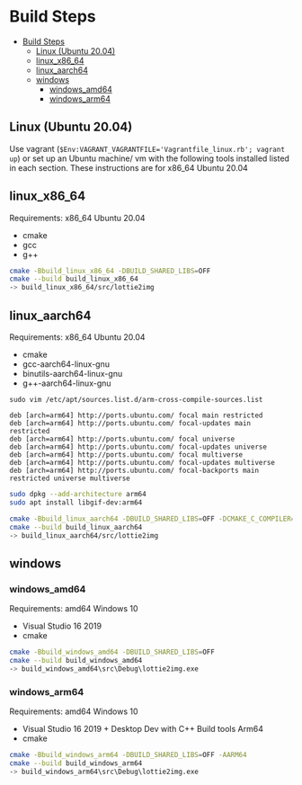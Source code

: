 # Build Steps

- [Build Steps](#build-steps)
	- [Linux (Ubuntu 20.04)](#linux-ubuntu-2004)
	- [linux_x86_64](#linux_x86_64)
	- [linux_aarch64](#linux_aarch64)
	- [windows](#windows)
		- [windows_amd64](#windows_amd64)
		- [windows_arm64](#windows_arm64)

## Linux (Ubuntu 20.04)

Use vagrant (`$Env:VAGRANT_VAGRANTFILE='Vagrantfile_linux.rb'; vagrant up`) or
set up an Ubuntu machine/ vm with the following tools installed listed in each
section. These instructions are for x86_64 Ubuntu 20.04

## linux_x86_64

Requirements: x86_64 Ubuntu 20.04

- cmake
- gcc
- g++

```sh
cmake -Bbuild_linux_x86_64 -DBUILD_SHARED_LIBS=OFF
cmake --build build_linux_x86_64
-> build_linux_x86_64/src/lottie2img
```

## linux_aarch64

Requirements: x86_64 Ubuntu 20.04

- cmake
- gcc-aarch64-linux-gnu
- binutils-aarch64-linux-gnu
- g++-aarch64-linux-gnu

`sudo vim /etc/apt/sources.list.d/arm-cross-compile-sources.list`

```dpkg
deb [arch=arm64] http://ports.ubuntu.com/ focal main restricted
deb [arch=arm64] http://ports.ubuntu.com/ focal-updates main restricted
deb [arch=arm64] http://ports.ubuntu.com/ focal universe
deb [arch=arm64] http://ports.ubuntu.com/ focal-updates universe
deb [arch=arm64] http://ports.ubuntu.com/ focal multiverse
deb [arch=arm64] http://ports.ubuntu.com/ focal-updates multiverse
deb [arch=arm64] http://ports.ubuntu.com/ focal-backports main restricted universe multiverse
```

```sh
sudo dpkg --add-architecture arm64
sudo apt install libgif-dev:arm64
```

```sh
cmake -Bbuild_linux_aarch64 -DBUILD_SHARED_LIBS=OFF -DCMAKE_C_COMPILER=aarch64-linux-gnu-gcc -DCMAKE_CXX_COMPILER=aarch64-linux-gnu-g++
cmake --build build_linux_aarch64
-> build_linux_aarch64/src/lottie2img
```

## windows

### windows_amd64

Requirements: amd64 Windows 10

- Visual Studio 16 2019
- cmake

```sh
cmake -Bbuild_windows_amd64 -DBUILD_SHARED_LIBS=OFF
cmake --build build_windows_amd64
-> build_windows_amd64\src\Debug\lottie2img.exe
```

### windows_arm64

Requirements: amd64 Windows 10

- Visual Studio 16 2019 + Desktop Dev with C++ Build tools Arm64
- cmake

```sh
cmake -Bbuild_windows_arm64 -DBUILD_SHARED_LIBS=OFF -AARM64
cmake --build build_windows_arm64
-> build_windows_arm64\src\Debug\lottie2img.exe
```
